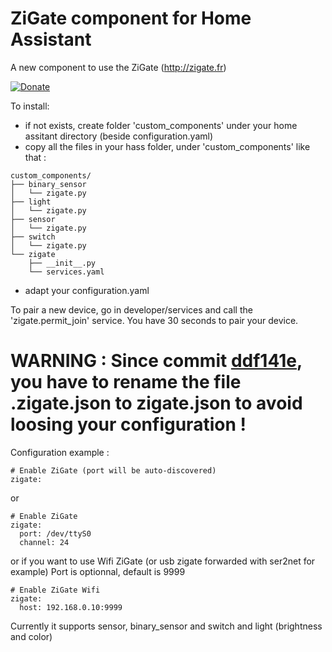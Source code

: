 # ZiGate component for Home Assistant
A new component to use the ZiGate (http://zigate.fr)

[![Donate](https://img.shields.io/badge/Donate-PayPal-green.svg)](https://paypal.me/sebramage)

To install:
- if not exists, create folder 'custom\_components' under your home assitant directory (beside configuration.yaml)
- copy all the files in your hass folder, under 'custom\_components' like that :

```
custom_components/
├── binary_sensor
│   └── zigate.py
├── light
│   └── zigate.py
├── sensor
│   └── zigate.py
├── switch
│   └── zigate.py
└── zigate
    ├── __init__.py
    └── services.yaml
```
    
- adapt your configuration.yaml

To pair a new device, go in developer/services and call the 'zigate.permit\_join' service.
You have 30 seconds to pair your device.

# WARNING : Since commit [ddf141e](https://github.com/doudz/homeassistant-zigate/commit/ddf141ebb103eaa4f6d585b645262446fd77d202), you have to rename the file .zigate.json to zigate.json to avoid loosing your configuration !


Configuration example :

```
# Enable ZiGate (port will be auto-discovered)
zigate:

```
or

```
# Enable ZiGate
zigate:
  port: /dev/ttyS0
  channel: 24

```

or
if you want to use Wifi ZiGate (or usb zigate forwarded with ser2net for example)
Port is optionnal, default is 9999 

```
# Enable ZiGate Wifi
zigate:
  host: 192.168.0.10:9999

```

Currently it supports sensor, binary_sensor and switch and light (brightness and color)
